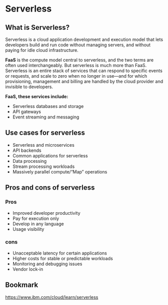 # Serverless
## What is Serverless?

Serverless is a cloud application development and execution model that lets developers build and run code without managing servers, and without paying for idle cloud infrastructure.

**FaaS** is the compute model central to serverless, and the two terms are often used interchangeably. But serverless is much more than FaaS. Serverless is an entire stack of services that can respond to specific events or requests, and scale to zero when no longer in use—and for which provisioning, management and billing are handled by the cloud provider and invisible to developers.

**FaaS, these services include:**

- Serverless databases and storage
- API gateways
- Event streaming and messaging

## Use cases for serverless

- Serverless and microservices
- API backends
- Common applications for serverless
- Data processing
- Stream processing workloads
- Massively parallel compute/“Map” operations

## Pros and cons of serverless

### Pros

- Improved developer productivity
- Pay for execution only
- Develop in any language
- Usage visibility

### cons

- Unacceptable latency for certain applications
- Higher costs for stable or predictable workloads
- Monitoring and debugging issues
- Vendor lock-in

## Bookmark

<https://www.ibm.com/cloud/learn/serverless>
